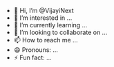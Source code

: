 - 👋 Hi, I’m @VijayiNext
- 👀 I’m interested in ...
- 🌱 I’m currently learning ...
- 💞️ I’m looking to collaborate on ...
- 📫 How to reach me ...
- 😄 Pronouns: ...
- ⚡ Fun fact: ...

<!---
VijayiNext/VijayiNext is a ✨ special ✨ repository because its `README.md` (this file) appears on your GitHub profile.
You can click the Preview link to take a look at your changes.
--->
